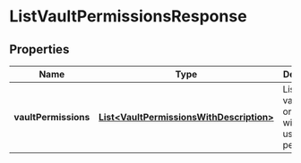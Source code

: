 

# ListVaultPermissionsResponse


## Properties

Name | Type | Description | Notes
------------ | ------------- | ------------- | -------------
**vaultPermissions** | [**List&lt;VaultPermissionsWithDescription&gt;**](VaultPermissionsWithDescription.md) | List of all vaults in an org along with the user&#39;s permissions |  [optional]



